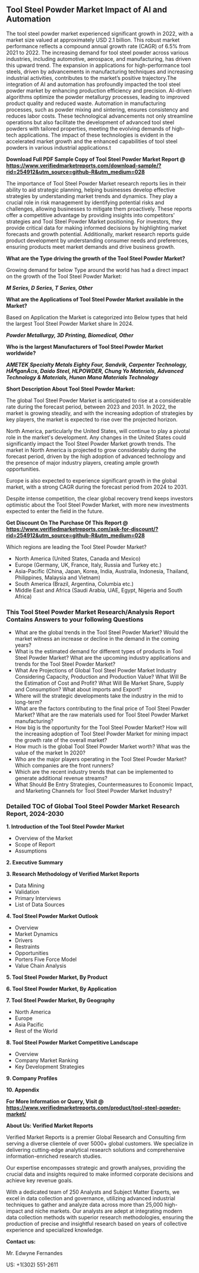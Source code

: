 <h2>Tool Steel Powder Market Impact of AI and Automation</h2>The tool steel powder market experienced significant growth in 2022, with a market size valued at approximately USD 2.1 billion. This robust market performance reflects a compound annual growth rate (CAGR) of 6.5% from 2021 to 2022. The increasing demand for tool steel powder across various industries, including automotive, aerospace, and manufacturing, has driven this upward trend. The expansion in applications for high-performance tool steels, driven by advancements in manufacturing techniques and increasing industrial activities, contributes to the market’s positive trajectory.The integration of AI and automation has profoundly impacted the tool steel powder market by enhancing production efficiency and precision. AI-driven algorithms optimize the powder metallurgy processes, leading to improved product quality and reduced waste. Automation in manufacturing processes, such as powder mixing and sintering, ensures consistency and reduces labor costs. These technological advancements not only streamline operations but also facilitate the development of advanced tool steel powders with tailored properties, meeting the evolving demands of high-tech applications. The impact of these technologies is evident in the accelerated market growth and the enhanced capabilities of tool steel powders in various industrial applications.t</p><p id="" class=""><strong>Download Full PDF Sample Copy of Tool Steel Powder Market Report @ <a href="https://www.verifiedmarketreports.com/download-sample/?rid=254912&utm_source=github-R&utm_medium=028" target="_blank">https://www.verifiedmarketreports.com/download-sample/?rid=254912&utm_source=github-R&utm_medium=028</a></strong></p><p>The importance of&nbsp;Tool Steel Powder Market research reports lies in their ability to aid strategic planning, helping businesses develop effective strategies by understanding market trends and dynamics. They play a crucial role in risk management by identifying potential risks and challenges, allowing businesses to mitigate them proactively. These reports offer a competitive advantage by providing insights into competitors' strategies and Tool Steel Powder Market positioning. For investors, they provide critical data for making informed decisions by highlighting market forecasts and growth potential. Additionally, market research reports guide product development by understanding consumer needs and preferences, ensuring products meet market demands and drive business growth.</p><p><strong>What are the&nbsp;Type driving the growth of the Tool Steel Powder Market?</strong></p><p id="" class="">Growing demand for below Type around the world has had a direct impact on the growth of the Tool Steel Powder Market:</p><em><strong>M Series, D Series, T Series, Other</strong></em></p><strong>What are the&nbsp;Applications&nbsp;of Tool Steel Powder Market available in the Market?</strong></p><p id="" class="">Based on Application the Market is categorized into Below types that held the largest Tool Steel Powder Market share In 2024.</p><em><strong>Powder Metallurgy, 3D Printing, Biomedical, Other</strong></em></p><strong>Who is the largest Manufacturers of Tool Steel Powder Market worldwide?</strong></p><p><em><strong>AMETEK Specialty Metals Eighty Four, Sandvik, Carpenter Technology, HÃ¶ganÃ¤s, Daido Steel, HLPOWDER, Chung Yo Materials, Advanced Technology & Materials, Hunan Mana Materials Technology</strong></em></p><p id="" class=""><strong>Short Description About Tool Steel Powder Market:</strong></p><p>The global Tool Steel Powder Market is anticipated to rise at a considerable rate during the forecast period, between 2023 and 2031. In 2022, the market is growing steadily, and with the increasing adoption of strategies by key players, the market is expected to rise over the projected horizon.</p><p>North America, particularly the United States, will continue to play a pivotal role in the market's development. Any changes in the United States could significantly impact the Tool Steel Powder Market growth trends. The market in North America is projected to grow considerably during the forecast period, driven by the high adoption of advanced technology and the presence of major industry players, creating ample growth opportunities.</p><p>Europe is also expected to experience significant growth in the global market, with a strong CAGR during the forecast period from 2024 to 2031.</p><p>Despite intense competition, the clear global recovery trend keeps investors optimistic about the Tool Steel Powder Market, with more new investments expected to enter the field in the future.</p><p id="" class=""><strong>Get Discount On The Purchase Of This Report @ <a href="https://www.verifiedmarketreports.com/ask-for-discount/?rid=254912&utm_source=github-R&utm_medium=028" target="_blank">https://www.verifiedmarketreports.com/ask-for-discount/?rid=254912&utm_source=github-R&utm_medium=028</a></strong></p>Which regions are leading the Tool Steel Powder Market?</p><ul><li>North America (United States, Canada and Mexico)</li><li>Europe (Germany, UK, France, Italy, Russia and Turkey etc.)</li><li>Asia-Pacific (China, Japan, Korea, India, Australia, Indonesia, Thailand, Philippines, Malaysia and Vietnam)</li><li>South America (Brazil, Argentina, Columbia etc.)</li><li>Middle East and Africa (Saudi Arabia, UAE, Egypt, Nigeria and South Africa)</li></ul><h3 id="" class="">This Tool Steel Powder Market Research/Analysis Report Contains Answers to your following Questions</h3><ul><li>What are the global trends in the Tool Steel Powder Market? Would the market witness an increase or decline in the demand in the coming years?</li><li>What is the estimated demand for different types of products in Tool Steel Powder Market? What are the upcoming industry applications and trends for the Tool Steel Powder Market?</li><li>What Are Projections of Global Tool Steel Powder Market Industry Considering Capacity, Production and Production Value? What Will Be the Estimation of Cost and Profit? What Will Be Market Share, Supply and Consumption? What about imports and Export?</li><li>Where will the strategic developments take the industry in the mid to long-term?</li><li>What are the factors contributing to the final price of Tool Steel Powder Market? What are the raw materials used for Tool Steel Powder Market manufacturing?</li><li>How big is the opportunity for the Tool Steel Powder Market? How will the increasing adoption of Tool Steel Powder Market for mining impact the growth rate of the overall market?</li><li>How much is the global Tool Steel Powder Market worth? What was the value of the market In 2020?</li><li>Who are the major players operating in the Tool Steel Powder Market? Which companies are the front runners?</li><li>Which are the recent industry trends that can be implemented to generate additional revenue streams?</li><li>What Should Be Entry Strategies, Countermeasures to Economic Impact, and Marketing Channels for Tool Steel Powder Market Industry?</li></ul><h3 id="" class="">Detailed TOC of Global Tool Steel Powder Market Research Report, 2024-2030</h3><p id="" class=""><strong>1. Introduction of the Tool Steel Powder Market</strong></p><ul><li>Overview of the Market</li><li>Scope of Report</li><li>Assumptions</li></ul><p id="" class=""><strong>2. Executive Summary</strong></p><p id="" class=""><strong>3. Research Methodology of Verified Market Reports</strong></p><ul><li>Data Mining</li><li>Validation</li><li>Primary Interviews</li><li>List of Data Sources</li></ul><p id="" class=""><strong>4. Tool Steel Powder Market Outlook</strong></p><ul><li>Overview</li><li>Market Dynamics</li><li>Drivers</li><li>Restraints</li><li>Opportunities</li><li>Porters Five Force Model</li><li>Value Chain Analysis</li></ul><p id="" class=""><strong>5. Tool Steel Powder Market, By Product</strong></p><p id="" class=""><strong>6. Tool Steel Powder Market, By Application</strong></p><p id="" class=""><strong>7. Tool Steel Powder Market, By Geography</strong></p><ul><li>North America</li><li>Europe</li><li>Asia Pacific</li><li>Rest of the World</li></ul><p id="" class=""><strong>8. Tool Steel Powder Market Competitive Landscape</strong></p><ul><li>Overview</li><li>Company Market Ranking</li><li>Key Development Strategies</li></ul><p id="" class=""><strong>9. Company Profiles</strong></p><p id="" class=""><strong>10. Appendix</strong></p><p id="" class=""><strong>For More Information or Query, Visit @ <a href="https://www.verifiedmarketreports.com/product/tool-steel-powder-market/" target="_blank">https://www.verifiedmarketreports.com/product/tool-steel-powder-market/</a></strong></p><p id="" class=""><strong>About Us: Verified Market Reports</strong></p><p id="" class="">Verified Market Reports is a premier Global Research and Consulting firm serving a diverse clientele of over 5000+ global customers. We specialize in delivering cutting-edge analytical research solutions and comprehensive information-enriched research studies.</p><p id="" class="">Our expertise encompasses strategic and growth analyses, providing the crucial data and insights required to make informed corporate decisions and achieve key revenue goals.</p><p id="" class="">With a dedicated team of 250 Analysts and Subject Matter Experts, we excel in data collection and governance, utilizing advanced industrial techniques to gather and analyze data across more than 25,000 high-impact and niche markets. Our analysts are adept at integrating modern data collection methods with superior research methodologies, ensuring the production of precise and insightful research based on years of collective experience and specialized knowledge.</p><p id="" class=""><strong>Contact us:</strong></p><p id="" class="">Mr. Edwyne Fernandes</p><p id="" class="">US: +1(302) 551-2611</p>